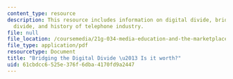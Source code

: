 ```yaml
---
content_type: resource
description: This resource includes information on digital divide, bridging the digital
  divide, and history of telephone industry.
file: null
file_location: /coursemedia/21g-034-media-education-and-the-marketplace-fall-2005/61cbdcc6525e376f6dba4170fd9a2447_MIT21G_034F05_bridginworth.pdf
file_type: application/pdf
resourcetype: Document
title: "Bridging the Digital Divide \u2013 Is it worth?"
uid: 61cbdcc6-525e-376f-6dba-4170fd9a2447
---
```

